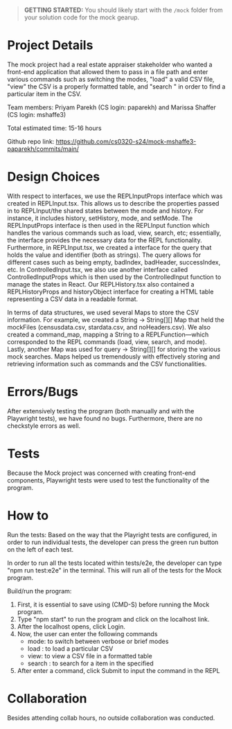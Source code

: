 > **GETTING STARTED:** You should likely start with the `/mock` folder from your solution code for the mock gearup.

# Project Details

The mock project had a real estate appraiser stakeholder who wanted a front-end application that allowed them to pass in a file path and enter various commands such as switching the modes, "load" a valid CSV file, "view" the CSV is a properly formatted table, and "search <column> <row>" in order to find a particular item in the CSV.

Team members: Priyam Parekh (CS login: paparekh) and Marissa Shaffer (CS login: mshaffe3)

Total estimated time: 15-16 hours

Github repo link: https://github.com/cs0320-s24/mock-mshaffe3-paparekh/commits/main/

# Design Choices

With respect to interfaces, we use the REPLInputProps interface which was created in REPLInput.tsx. This allows us to describe the properties passed in to REPLInput/the shared states between the mode and history. For instance, it includes history, setHistory, mode, and setMode. The REPLInputProps interface is then used in the REPLInput function which handles the various commands such as load, view, search, etc; essentially, the interface provides the necessary data for the REPL functionality. Furthermore, in REPLInput.tsx, we created a interface for the query that holds the value and identifier (both as strings). The query allows for different cases such as being empty, badIndex, badHeader, successIndex, etc. In ControlledInput.tsx, we also use another interface called ControlledInputProps which is then used by the ControlledInput function to manage the states in React. Our REPLHistory.tsx also contained a REPLHistoryProps and historyObject interface for creating a HTML table representing a CSV data in a readable format.

In terms of data structures, we used several Maps to store the CSV information. For example, we created a String -> String[][] Map that held the mockFiles (censusdata.csv, stardata.csv, and noHeaders.csv). We also created a command_map, mapping a String to a REPLFunction—which corresponded to the REPL commands (load, view, search, and mode). Lastly, another Map was used for query -> String[][] for storing the various mock searches. Maps helped us tremendously with effectively storing and retrieving information such as commands and the CSV functionalities.

# Errors/Bugs

After extensively testing the program (both manually and with the Playwright tests), we have found no bugs. Furthermore, there are no checkstyle errors as well.

# Tests

Because the Mock project was concerned with creating front-end components, Playwright tests were used to test the functionality of the program.

# How to

Run the tests:
Based on the way that the Playright tests are configured, in order to run individual tests, the developer can press the green run button on the left of each test.

In order to run all the tests located within tests/e2e, the developer can type "npm run test:e2e" in the terminal. This will run all of the tests for the Mock program.

Build/run the program:

1. First, it is essential to save using (CMD-S) before running the Mock program.
2. Type "npm start" to run the program and click on the localhost link.
3. After the localhost opens, click Login.
4. Now, the user can enter the following commands
   - mode: to switch between verbose or brief modes
   - load <csv file>: to load a particular CSV
   - view: to view a CSV file in a formatted table
   - search <column> <value>: to search for a <value> item in the <column> specified
5. After enter a command, click Submit to input the command in the REPL

# Collaboration

Besides attending collab hours, no outside collaboration was conducted.
